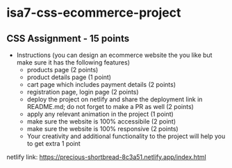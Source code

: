# isa7-css-ecommerce-project
## CSS Assignment - 15 points
- Instructions (you can design an ecommerce website the you like but make sure it has the following features)
   - products page (2 points) 
   - product details page (1 point)
   - cart page which includes payment details (2 points)
   - registration page, login page (2 points)
   - deploy the project on netlify and share the deployment link in README.md; do not forget to make a PR as well (2 points)
   - apply any relevant animation in the project (1 point)
   - make sure the website is 100% accessibile (2 point)
   - make sure the website is 100% responsive (2 points)
   - Your creativity and additional functionality to the project will help you to get extra 1 point
  
netlify link: https://precious-shortbread-8c3a51.netlify.app/index.html